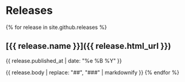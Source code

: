 # Releases

{% for release in site.github.releases %}
## [{{ release.name }}]({{ release.html_url }})

{{ release.published_at | date: "%e %B %Y" }}

{{ release.body | replace: "##", "###" | markdownify }}
{% endfor %}
